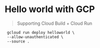 # Hello world with GCP
> Supporting Cloud Build + Cloud Run

```google cloud
 gcloud run deploy helloworld \
 --allow-unauthenticated \
 --source .
```